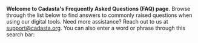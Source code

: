 <!--
This is the landing page. The content below will be visible on the FAQ's homepage.
-->

**Welcome to Cadasta's Frequently Asked Questions (FAQ) page**. Browse through the list below to find answers to commonly raised questions when using our digital tools. Need more assistance? Reach out to us at support@cadasta.org. You can also enter a word or phrase through this search bar:

